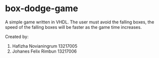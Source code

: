# box-dodge-game
A simple game written in VHDL. The user must avoid the falling boxes, the speed of the falling boxes will be faster as the game time increases.


Created by:
1. Hafizha Novianingrum 13217005
2. Johanes Felix Rimbun 13217006
